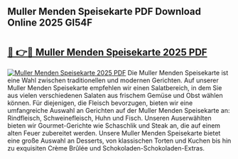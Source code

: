 ## Muller Menden Speisekarte PDF Download Online 2025 GI54F

# <h2><a href="http://gc7dnwb.nevu.top/?p=Muller+Menden+Speisekarte">🔗 👉🔴 Muller Menden Speisekarte 2025 PDF</a></h2>

[![Muller Menden Speisekarte 2025 PDF](https://i.imgur.com/dBaPXMq.png)](http://gc7dnwb.nevu.top/?p=Muller+Menden+Speisekarte)
Die Muller Menden Speisekarte ist eine Wahl zwischen traditionellen und modernen Gerichten. Auf unserer Muller Menden Speisekarte empfehlen wir einen Salatbereich, in dem Sie aus vielen verschiedenen Salaten aus frischem Gemüse und Obst wählen können. Für diejenigen, die Fleisch bevorzugen, bieten wir eine umfangreiche Auswahl an Gerichten auf der Muller Menden Speisekarte an: Rindfleisch, Schweinefleisch, Huhn und Fisch. Unseren Auserwählten bieten wir Gourmet-Gerichte wie Schaschlik und Steak an, die auf einem alten Feuer zubereitet werden. Unsere Muller Menden Speisekarte bietet eine große Auswahl an Desserts, von klassischen Torten und Kuchen bis hin zu exquisiten Crème Brûlée und Schokoladen-Schokoladen-Extras.
